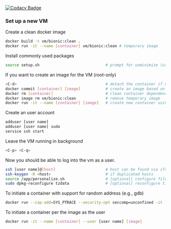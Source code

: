 [![Codacy Badge](https://api.codacy.com/project/badge/Grade/4f015e7197484cef87c6b2718440dd11)](https://app.codacy.com/app/Bo-Yuan-Huang/Docker-VM?utm_source=github.com&utm_medium=referral&utm_content=Bo-Yuan-Huang/Docker-VM&utm_campaign=Badge_Grade_Dashboard)

### Set up a new VM

Create a clean docker image
``` bash
docker build -t vm/bionic:clean .
docker run -it --name [container] vm/bionic:clean # temporary image
```

Install commonly used packages
``` bash
source setup.sh                             # prompt for unminimize (user log-in) 
```
  
If you want to create an image for the VM (root-only)
``` bash
<C-d>                                       # detach the container if not already
docker commit [container] [image]           # create an image based on the current VM state
docker rm [container]                       # clean container dependency
docker image rm vm/bionic:clean             # remove temporary image
docker run -it --name [container] [image]   # create new container using the created image
```

Create an user account
``` bash
adduser [user name]
adduser [user name] sudo
service ssh start
```

Leave the VM running in background
``` bash
<C-p> <C-q>
```
Now you should be able to log into the vm as a user. 
``` bash
ssh [user name]@[host]                      # host can be found via ifconfig
ssh-keygen -R <host>                        # if duplicated hosts
source /app/personalize.sh                  # [optional] configure files, e.g., gitconfig
sudo dpkg-reconfigure tzdata                # [optional] reconfigure time zone if needed
```

To initiate a container with support for random address (e.g., gdb)
``` bash
docker run --cap-add=SYS_PTRACE --security-opt seccomp=unconfined -it [image]
```

To initiate a container per the image as the user
``` bash
docker run -it --name [container] --user [user name] [image]
```
